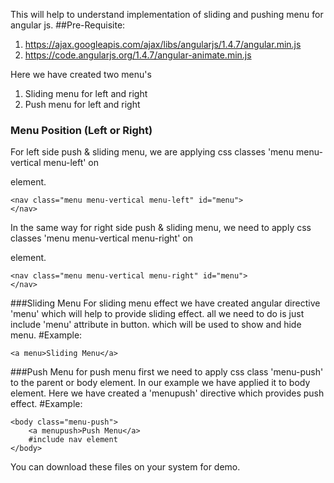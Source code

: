 This will help to understand implementation of sliding and pushing menu for angular js.
##Pre-Requisite:
1. https://ajax.googleapis.com/ajax/libs/angularjs/1.4.7/angular.min.js
2. https://code.angularjs.org/1.4.7/angular-animate.min.js

Here we have created two menu's <br>
1. Sliding menu for left and right
2. Push menu for left and right

### Menu Position (Left or Right)
For left side push & sliding  menu, we are applying css classes 'menu menu-vertical menu-left' on <nav> element. 
```
<nav class="menu menu-vertical menu-left" id="menu">
</nav>
```
In the same way for right side push & sliding menu, we need to apply css classes 'menu menu-vertical menu-right' on <nav> element.
```
<nav class="menu menu-vertical menu-right" id="menu">
</nav>
```
###Sliding Menu
For sliding menu effect we have created angular directive 'menu' which will help to provide sliding effect. all we need to do is just include 'menu' attribute in button. which will be used to show and hide 
menu.
#Example: 
```
<a menu>Sliding Menu</a>
```

###Push Menu
for push menu first we need to apply css class 'menu-push' to the parent or body element. In our example we have applied it to body element.
Here we have created a 'menupush' directive which provides push effect.
#Example: 
```
<body class="menu-push">
	<a menupush>Push Menu</a>
	#include nav element
</body>
```

You can download these files on your system for demo.


